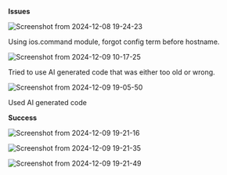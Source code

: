 **Issues**

![Screenshot from 2024-12-08 19-24-23](https://github.com/user-attachments/assets/b99d99cb-dc62-40d1-a242-154d6d78ada3)

Using ios.command module, forgot config term before hostname.

![Screenshot from 2024-12-09 10-17-25](https://github.com/user-attachments/assets/c3e37ac3-6377-4aa2-aee2-4255417e5977)

Tried to use AI generated code that was either too old or wrong.

![Screenshot from 2024-12-09 19-05-50](https://github.com/user-attachments/assets/0f3f4d4d-ea8c-4638-bdf4-cf8f7336cc05)

Used AI generated code

**Success**

![Screenshot from 2024-12-09 19-21-16](https://github.com/user-attachments/assets/c9e86119-e38b-41bc-a737-509daabf9e25)

![Screenshot from 2024-12-09 19-21-35](https://github.com/user-attachments/assets/47f84202-7711-44b5-bf35-f0e041a9443e)

![Screenshot from 2024-12-09 19-21-49](https://github.com/user-attachments/assets/3279d1cd-6e42-41fc-9837-ce45c97548c5)
